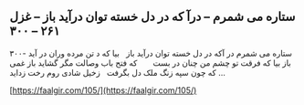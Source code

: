 ## ستاره می شمرم – درآ که در دل خسته توان درآید باز – غزل ۲۶۱ – ۳۰۰


۳۰۰- ستاره می شمرم در آکه در دل خسته توان درآید باز   بیا که د تن مرده وران در آید باز بیا که فرقت تو چشم من چنان در بست       که فتح باب وصالت مگر گشاید باز غمی که چون سپه زنگ ملک دل بگرفت   زخیل شادی روم رخت زداید &#8230;

[https://faalgir.com/105/](https://faalgir.com/105/) 
